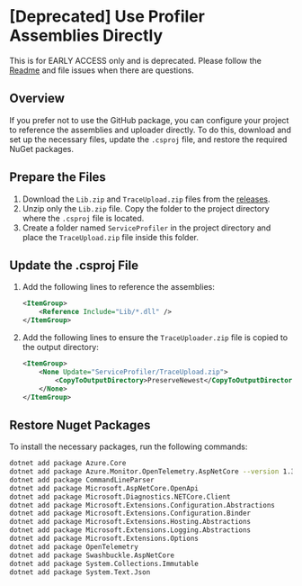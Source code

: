 # [Deprecated] Use Profiler Assemblies Directly

This is for EARLY ACCESS only and is deprecated. Please follow the [Readme](../README.md) and file issues when there are questions.

## Overview

If you prefer not to use the GitHub package, you can configure your project to reference the assemblies and uploader directly. To do this, download and set up the necessary files, update the `.csproj` file, and restore the required NuGet packages.

## Prepare the Files

1. Download the `Lib.zip` and `TraceUpload.zip` files from the [releases](https://github.com/Azure/azuremonitor-opentelemetry-profiler-net/releases).
1. Unzip only the `Lib.zip` file. Copy the folder to the project directory where the `.csproj` file is located.
1. Create a folder named `ServiceProfiler` in the project directory and place the `TraceUpload.zip` file inside this folder.

## Update the .csproj File

1. Add the following lines to reference the assemblies:

    ```xml
    <ItemGroup>
        <Reference Include="Lib/*.dll" />
    </ItemGroup>
    ```

1. Add the following lines to ensure the `TraceUploader.zip` file is copied to the output directory:

    ```xml
    <ItemGroup>
        <None Update="ServiceProfiler/TraceUpload.zip">
            <CopyToOutputDirectory>PreserveNewest</CopyToOutputDirectory>
        </None>
    </ItemGroup>
    ```

## Restore Nuget Packages

To install the necessary packages, run the following commands:

```sh
dotnet add package Azure.Core
dotnet add package Azure.Monitor.OpenTelemetry.AspNetCore --version 1.3.0-beta.2
dotnet add package CommandLineParser
dotnet add package Microsoft.AspNetCore.OpenApi
dotnet add package Microsoft.Diagnostics.NETCore.Client
dotnet add package Microsoft.Extensions.Configuration.Abstractions
dotnet add package Microsoft.Extensions.Configuration.Binder
dotnet add package Microsoft.Extensions.Hosting.Abstractions
dotnet add package Microsoft.Extensions.Logging.Abstractions
dotnet add package Microsoft.Extensions.Options
dotnet add package OpenTelemetry 
dotnet add package Swashbuckle.AspNetCore 
dotnet add package System.Collections.Immutable
dotnet add package System.Text.Json 
```
